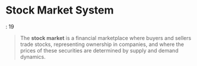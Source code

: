 # Stock Market System

: 19

> The **stock market** is a financial marketplace where buyers and sellers trade stocks, representing ownership in companies, and where the prices of these securities are determined by supply and demand dynamics.
>
